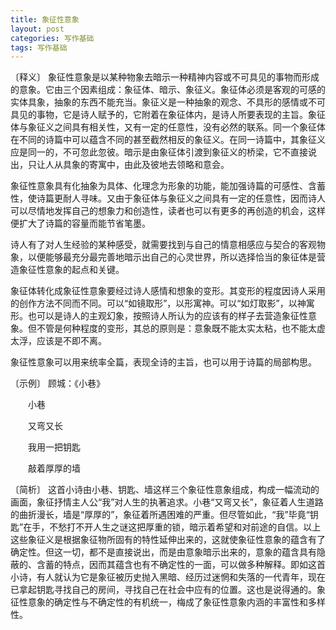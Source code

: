 ```yaml
---
title: 象征性意象
layout: post
categories: 写作基础
tags: 写作基础
---
```


〔释义〕 象征性意象是以某种物象去暗示一种精神内容或不可具见的事物而形成的意象。它由三个因素组成：象征体、暗示、象征义。象征体必须是客观的可感的实体具象，抽象的东西不能充当。象征义是一种抽象的观念、不具形的感情或不可具见的事物，它是诗人赋予的，它附着在象征体内，是诗人所要表现的主旨。象征体与象征义之间具有相关性，又有一定的任意性，没有必然的联系。同一个象征体在不同的诗篇中可以蕴含不同的甚至截然相反的象征义。在同一诗篇中，其象征义应是同一的，不可忽此忽彼。暗示是由象征体引渡到象征义的桥梁，它不直接说出，只让人从具象的寄寓中，由此及彼地去领略和意会。

象征性意象具有化抽象为具体、化理念为形象的功能，能加强诗篇的可感性、含蓄性，使诗篇更耐人寻味。又由于象征体与象征义之间具有一定的任意性，因而诗人可以尽情地发挥自己的想象力和创造性，读者也可以有更多的再创造的机会，这样便扩大了诗篇的容量而能节省笔墨。

诗人有了对人生经验的某种感受，就需要找到与自己的情意相感应与契合的客观物象，以便能够最充分最完善地暗示出自己的心灵世界，所以选择恰当的象征体是营造象征性意象的起点和关键。

象征体转化成象征性意象要经过诗人感情和想象的变形。其变形的程度因诗人采用的创作方法不同而不同。可以“如镜取形”，以形寓神。可以“如灯取影”，以神寓形。也可以是诗人的主观幻象，按照诗人所认为的应该有的样子去营造象征性意象。但不管是何种程度的变形，其总的原则是：意象既不能太实太粘，也不能太虚太浮，应该是不即不离。

象征性意象可以用来统率全篇，表现全诗的主旨，也可以用于诗篇的局部构思。

〔示例〕 顾城：《小巷》

　　小巷

　　又弯又长



　　我用一把钥匙

　　敲着厚厚的墙

〔简析〕 这首小诗由小巷、钥匙、墙这样三个象征性意象组成，构成一幅流动的画面，象征抒情主人公“我”对人生的执著追求。小巷“又弯又长”，象征着人生道路的曲折漫长，墙是“厚厚的”，象征着所遇困难的严重。但尽管如此，“我”毕竟“钥匙”在手，不愁打不开人生之谜这把厚重的锁，暗示着希望和对前途的自信。以上这些象征义是根据象征物所固有的特性延伸出来的，这就使象征性意象的蕴含有了确定性。但这一切，都不是直接说出，而是由意象暗示出来的，意象的蕴含具有隐蔽的、含蓄的特点，因而其蕴含也有不确定性的一面，可以做多种解释。即如这首小诗，有人就认为它是象征被历史抛入黑暗、经历过迷惘和失落的一代青年，现在已拿起钥匙寻找自己的房间，寻找自己在社会中应有的位置。这也是说得通的。象征性意象的确定性与不确定性的有机统一，梅成了象征性意象内涵的丰富性和多样性。 